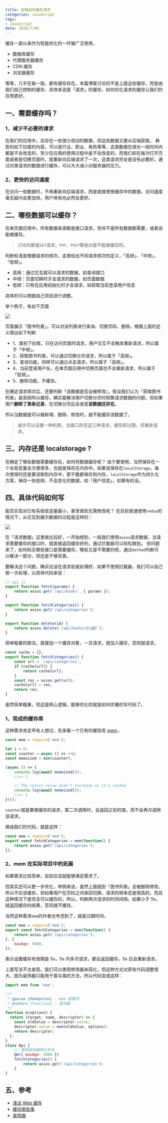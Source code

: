 ```yaml
---
title: 前端如何缓存请求
categories: JavaScript
tags:
- JavaScript
date: 2018/7/09
---
```


缓存一直以来作为性能优化的一环被广泛使用，

- 数据库缓存
- 代理服务器缓存
- CDN 缓存
- 浏览器缓存

等等，几乎在每一层，都有缓存存在。本篇博客讨论的不是上面这些缓存，而是由我们自己控制的缓存，具体来说是「请求」的缓存，如何优化请求的缓存让我们的应用更好。

<!--more-->

## 一、需要缓存吗？

### 1、减少不必要的请求

在我们的应用中，会存在一些很少改动的数据，但这些数据又要从后端获取。
典型的如下拉框的内容，可以是行业、职业、角色等等，这类数据在很长一段时间内都是不会改变的，至少在应用的使用过程中是不会改变的，而我们却在每次打开页面或者是切换页面时，就重新向后端请求了一次，这类请求完全是没有必要的，通过对类请求的数据进行缓存，可以大大减小对服务器的压力。

### 2、更快的访问速度

在访问一些数据时，不再重新向后端请求，而是直接使用缓存中的数据，访问速度毫无疑问会更加快，用户体验也必然会更好。

## 二、哪些数据可以缓存？

在单页面应用中，所有数据来源都是接口请求，但并不是所有数据都需要，或者说能被缓存。

> 讨论的都是`GET`请求，`PUT`、`POST`等绝对是不能被缓存的。

判断标准是根据请求的频次，这里给出不同请求频次的定义，「高频」、「中频」、「低频」。

- 高频：通过交互就可以请求的数据，如查询接口
- 中频：页面切换时才会请求的数据，如页面数据
- 低频：只有在应用初始化时才会请求，如获取当前登录用户信息

具体的可以根据自己项目进行调整。

举个例子，有如下页面

![](http://oyy3cbpm3.bkt.clouddn.com/15307549145733.jpg)

页面展示「图书列表」，可以对该列表进行查询、切换页码、删除。根据上面的定义得出如下判断

- 1、类别下拉框，只在访问页面时请求，用户交互不会触发重新请求，所以属于「中频」。
- 2、获取图书列表，可以通过切换分页请求，所以属于「高频」。
- 3、查询功能，同样可以通过点击请求，所以属于「高频」。
- 4、当前登录用户名，在单页面应用中切换页面也不会重新请求，所以属于「低频」。
- 5、删除功能，不缓存。

在确定请求频次后，还要判断「该数据是否会被修改」，假设我们认为「获取图书列表」是高频所以缓存，确实能解决用户切换分页时频繁请求数据的问题，但如果用户**删除了某条记录**，在切换分页后会发现**该数据还存在**。

所以当数据是可以被新增、删除、修改时，就不能缓存该数据了。
> 或许可以设置一种机制，当接口存在这三种请求，缓存即过期，将重新请求。

## 三、内存还是 localstorage ?

在确定了哪些数据需要缓存后，如何将数据缓存呢？
由于要使用，当然保存在一个全局变量会方便很多，也就是保存在内存中。如果说保存在`localStorage`，每次使用时还是要读取到内存中，那干脆都保存到内存，`localStorage`作为持久化方案，保存一些低频、不会变化的数据，如「用户信息」，如果有的话。

## 四、具体代码如何写

能否实现对已有系统改造量最小，甚至做到无需修改呢？
在目前普通使用`redux`的情况下，从交互到展示数据的过程是这样的：

![](http://oyy3cbpm3.bkt.clouddn.com/15311046013348.jpg)

在「请求数据」这里做比较好，一开始想到，一般我们使用`axios`请求数据，当请求需要缓存的接口时，就直接返回缓存好的，通过拦截器可以轻松做到。
但问题来了，如何标志哪些接口是需要缓存，哪些又是不需要的呢，通过`method`判断可以解决一部分，但还是不够完善。

要解决这个问题，确实应该在请求前就处理好，如果不使用拦截器，我们可以自己做一次处理，以具体代码来说：

```js
// api.js
export function fetch(params) {
    return axios.get('/api/books', { params });
}

export function fetchCategories() {
    return axios.get('/api/categories');
}

export function delete(id) {
    return axios.delete(`/api/books/${id}`);
}
```

简单粗暴的做法，直接加一个缓存对象，一旦请求，就加入缓存，否则就请求。

```js
const cache = {};
export function fetchCategories() {
    const url = '/api/categories';
    if (cache[url]) {
        return cache[url];
    }
    const res = axios.get(url);
    cache[url] = res;
    return res;
}
```

虽然简单粗暴，但这是核心逻辑，能够优化的就是如何优雅的写代码了。

### 1、现成的缓存库

这种需求肯定早有人想过，先来看一个已有的缓存库 [mem](https://github.com/sindresorhus/mem)，

```js
const mem = require('mem');

let i = 0;
const counter = async () => ++i;
const memoized = mem(counter);

(async () => {
	console.log(await memoized());
	//=> 1

	// The return value didn't increase as it's cached
	console.log(await memoized());
	//=> 1
})();
```

`counter`就是要被缓存的请求，第二次调用时，会返回之前的值，而不会再次调用该请求。

换成我们的代码，就是这样：

```js
const mem = require('mem');
export const fetchCategories = mem(function() {
    return axios.get('/api/categories');
});
```

### 2、mem 在实际项目中的拓展

如果需求比较简单，目前应该就能够满足需求了。

但其实还可以更一步优化，举例来说，虽然上面提到「图书列表」会被删除修改，所以不应该缓存，但如果用户在页码之间来回切换，请求的频率还是很高的，而且这种情况下是完全可以缓存的，所以，判断两次请求的时间间隔，如果小于 5s，就返回缓存的结果，否则就不缓存。

当然这种需求`mem`的作者也考虑到了，就是过期时间，

```js
const mem = require('mem');
export const fetchCategories = mem(function() {
    return axios.get('/api/categories');
}, {
    maxAge: 5000,
});
```

表示设置缓存有效期是 5s，5s 内多次请求，都会返回缓存，5s 后会重新请求。

上面写法不太直观，我们可以使用修饰器来简化，但这种方式对原有代码调整很大，因为装饰器只能用于类与类的方法，所以代码变成这样：

```js
import mem from 'mem';

/**
 * @param {MemOption} - mem 配置项
 * @return {Function} - 装饰器
 */
function m(options) {
  return (target, name, descriptor) => {
    const oldValue = descriptor.value;
    descriptor.value = mem(oldValue, options);
    return descriptor;
  };
}
class Api {
    // 使用装饰器简化写法
    @m({ maxAge: 5000 })
    fetchCategories() {
        return axios.get('/api/categories');
    }
}
```

## 五、参考

- [浅谈 Web 缓存](http://www.alloyteam.com/2016/03/discussion-on-web-caching/)
- [缓存那些事](https://tech.meituan.com/cache_about.html)
- [装饰器](http://es6.ruanyifeng.com/#docs/decorator#%E6%96%B9%E6%B3%95%E7%9A%84%E4%BF%AE%E9%A5%B0)

